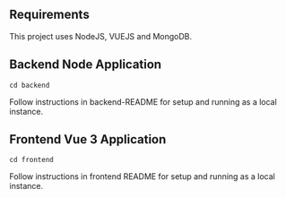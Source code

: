## Requirements

This project uses NodeJS, VUEJS and MongoDB.

## Backend Node Application
```
cd backend
```
Follow instructions in backend-README for setup and running as a local instance.

## Frontend Vue 3 Application
```
cd frontend
```
Follow instructions in frontend README for setup and running as a local instance.


